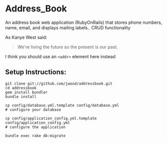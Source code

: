 # Address_Book
An address book web application (RubyOnRails) that stores phone numbers, name, email, and displays mailing labels.. CRUD functionality

As Kanye West said:

> We're living the future so
> the present is our past.

I think you should use an
`<addr>` element here instead

## Setup Instructions:

```
git clone git://github.com/jwood/addressbook.git
cd addressbook
gem install bundler
bundle install

cp config/database.yml.template config/database.yml
# configure your database

cp config/application_config.yml.template config/application_config.yml
# configure the application

bundle exec rake db:migrate
```

